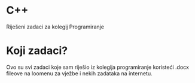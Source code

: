 # C++
Riješeni zadaci za kolegij Programiranje

# Koji zadaci?
Ovo su svi zadaci koje sam riješio iz kolegija programiranje koristeći .docx fileove na loomenu za vježbe i nekih zadataka na internetu.

